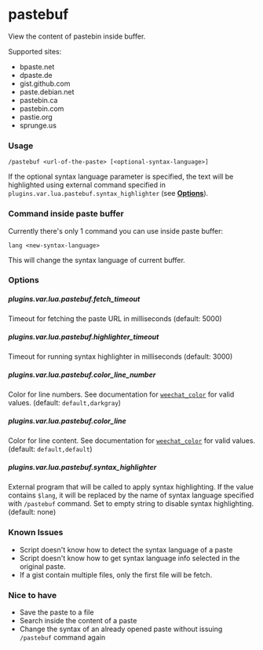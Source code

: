 # pastebuf

View the content of pastebin inside buffer.

Supported sites:

- bpaste.net
- dpaste.de
- gist.github.com
- paste.debian.net
- pastebin.ca
- pastebin.com
- pastie.org
- sprunge.us

### Usage

    /pastebuf <url-of-the-paste> [<optional-syntax-language>]

If the optional syntax language parameter is specified, the text will be
highlighted using external command specified in
`plugins.var.lua.pastebuf.syntax_highlighter` (see [**Options**](#options)).


### Command inside paste buffer

Currently there's only 1 command you can use inside paste buffer:

    lang <new-syntax-language>

This will change the syntax language of current buffer.


### Options

##### plugins.var.lua.pastebuf.fetch_timeout

Timeout for fetching the paste URL in milliseconds (default: 5000)

##### plugins.var.lua.pastebuf.highlighter_timeout

Timeout for running syntax highlighter in milliseconds (default: 3000)

##### plugins.var.lua.pastebuf.color_line_number

Color for line numbers. See documentation for [`weechat_color`][color info] for
valid values. (default: `default,darkgray`)

##### plugins.var.lua.pastebuf.color_line

Color for line content. See documentation for [`weechat_color`][color info] for
valid values. (default: `default,default`)

##### plugins.var.lua.pastebuf.syntax_highlighter

External program that will be called to apply syntax highlighting. If the value
contains `$lang`, it will be replaced by the name of syntax language specified
with `/pastebuf` command. Set to empty string to disable syntax highlighting.
(default: none)

[color info]:
http://weechat.org/files/doc/devel/weechat_plugin_api.en.html#_weechat_color


### Known Issues

- Script doesn't know how to detect the syntax language of a paste
- Script doesn't know how to get syntax language info selected in the original
  paste.
- If a gist contain multiple files, only the first file will be fetch.

### Nice to have

- Save the paste to a file
- Search inside the content of a paste
- Change the syntax of an already opened paste without issuing `/pastebuf`
  command again
